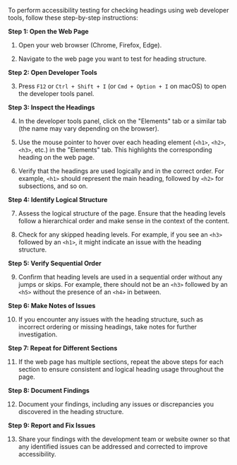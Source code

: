 To perform accessibility testing for checking headings using web developer tools, follow these step-by-step instructions:

**Step 1: Open the Web Page**

1. Open your web browser (Chrome, Firefox, Edge).

2. Navigate to the web page you want to test for heading structure.

**Step 2: Open Developer Tools**

3. Press `F12` or `Ctrl + Shift + I` (or `Cmd + Option + I` on macOS) to open the developer tools panel.

**Step 3: Inspect the Headings**

4. In the developer tools panel, click on the "Elements" tab or a similar tab (the name may vary depending on the browser).

5. Use the mouse pointer to hover over each heading element (`<h1>`, `<h2>`, `<h3>`, etc.) in the "Elements" tab. This highlights the corresponding heading on the web page.

6. Verify that the headings are used logically and in the correct order. For example, `<h1>` should represent the main heading, followed by `<h2>` for subsections, and so on.

**Step 4: Identify Logical Structure**

7. Assess the logical structure of the page. Ensure that the heading levels follow a hierarchical order and make sense in the context of the content.

8. Check for any skipped heading levels. For example, if you see an `<h3>` followed by an `<h1>`, it might indicate an issue with the heading structure.

**Step 5: Verify Sequential Order**

9. Confirm that heading levels are used in a sequential order without any jumps or skips. For example, there should not be an `<h3>` followed by an `<h5>` without the presence of an `<h4>` in between.

**Step 6: Make Notes of Issues**

10. If you encounter any issues with the heading structure, such as incorrect ordering or missing headings, take notes for further investigation.

**Step 7: Repeat for Different Sections**

11. If the web page has multiple sections, repeat the above steps for each section to ensure consistent and logical heading usage throughout the page.

**Step 8: Document Findings**

12. Document your findings, including any issues or discrepancies you discovered in the heading structure.

**Step 9: Report and Fix Issues**

13. Share your findings with the development team or website owner so that any identified issues can be addressed and corrected to improve accessibility.